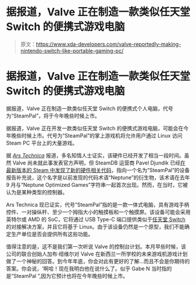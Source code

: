 # 据报道，Valve 正在制造一款类似任天堂 Switch 的便携式游戏电脑

> 原文：<https://www.xda-developers.com/valve-reportedly-making-nintendo-switch-like-portable-gaming-pc/>

# 据报道，Valve 正在制造一款类似任天堂 Switch 的便携式游戏电脑

据报道，Valve 正在制造一款类似任天堂 Switch 的便携式个人电脑，代号为“SteamPal”，将于今年晚些时候上市。

据报道，Valve 正在开发一款类似任天堂 Switch 的便携式游戏电脑，可能会在今年晚些时候上市。代号为“SteamPal”的掌上游戏机将允许用户通过 Linux 访问 Steam PC 平台上的大量游戏。

据 [*Ars Technica*](https://arstechnica.com/gaming/2021/05/exclusive-valve-is-making-a-switch-like-portable-gaming-pc/?comments=1) 报道，多名知情人士证实，该硬件已经开发了相当一段时间。虽然 Valve 尚未就此事发表官方声明，但 SteamDB 运营商 Pavel Djundik 已经[在最新版本的 Steam 中发现了新的硬件相关代码](https://twitter.com/thexpaw/status/1397093718876999683)，指向一个名为“SteamPal”的设备报告补充说，这个名字是以前发现的代码术语“Neptune”的衍生物，该术语在去年 9 月与“Neptune Optimized Games”字符串一起首次出现。然而，在当时，它被认为是某种类型的控制器。

Ars Technica 现已证实，代号“SteamPal”指的是一款一体式电脑，具有游戏手柄控件、一对操纵杆、至少一个拇指大小的触摸板和一个触摸屏。该设备可能会采用英特尔或 AMD 的 SoC，它将通过 USB Type-C 端口提供类似于[任天堂 Switch](https://www.xda-developers.com/tag/nintendo-switch/) 的对接解决方案，并且它将基于 Linux。由于该设备仍然是一个原型，我们不能确定生产单位是否会提供所有这些功能。

值得注意的是，这不是我们第一次听说 Valve 的控制台计划。本月早些时候，该公司的联合创始人加布·纽维尔对 Valve 在新西兰一所学校的未来游戏机游戏计划做了一个神秘的回答。到今年年底，你会对此有更好的了解...而且不会是你期待的答案。你会说，‘啊哈！现在我明白他在说什么了。似乎 Gabe N 当时指的是“SteamPal ”,因为它预计也将在今年晚些时候上市。